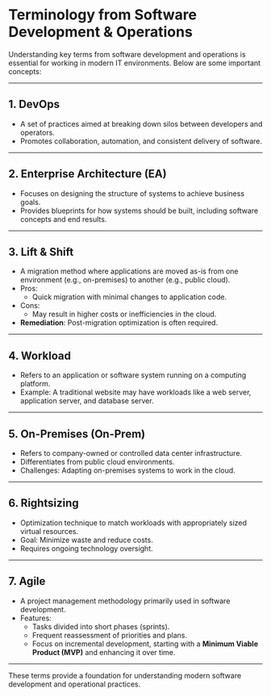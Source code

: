 # Terminology from Software Development & Operations

Understanding key terms from software development and operations is essential for working in modern IT environments. Below are some important concepts:

---

## 1. DevOps

- A set of practices aimed at breaking down silos between developers and operators.
- Promotes collaboration, automation, and consistent delivery of software.

---

## 2. Enterprise Architecture (EA)

- Focuses on designing the structure of systems to achieve business goals.
- Provides blueprints for how systems should be built, including software concepts and end results.

---

## 3. Lift & Shift

- A migration method where applications are moved as-is from one environment (e.g., on-premises) to another (e.g., public cloud).
- Pros:
  - Quick migration with minimal changes to application code.
- Cons:
  - May result in higher costs or inefficiencies in the cloud.
- **Remediation**: Post-migration optimization is often required.

---

## 4. Workload

- Refers to an application or software system running on a computing platform.
- Example: A traditional website may have workloads like a web server, application server, and database server.

---

## 5. On-Premises (On-Prem)

- Refers to company-owned or controlled data center infrastructure.
- Differentiates from public cloud environments.
- Challenges: Adapting on-premises systems to work in the cloud.

---

## 6. Rightsizing

- Optimization technique to match workloads with appropriately sized virtual resources.
- Goal: Minimize waste and reduce costs.
- Requires ongoing technology oversight.

---

## 7. Agile

- A project management methodology primarily used in software development.
- Features:
  - Tasks divided into short phases (sprints).
  - Frequent reassessment of priorities and plans.
  - Focus on incremental development, starting with a **Minimum Viable Product (MVP)** and enhancing it over time.

---

These terms provide a foundation for understanding modern software development and operational practices.
